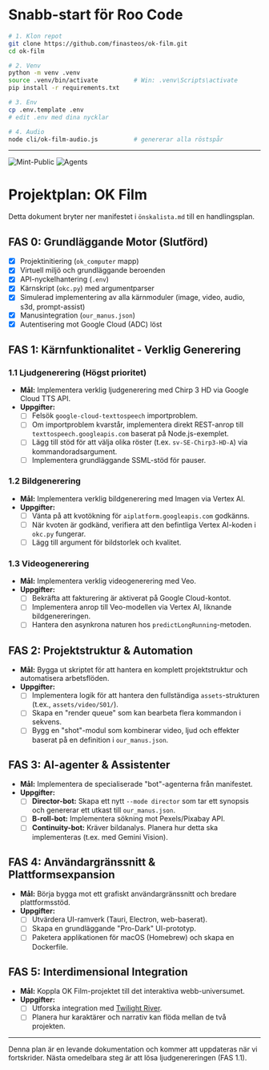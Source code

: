 # Snabb-start för Roo Code

```bash
# 1. Klon repot
git clone https://github.com/finasteos/ok-film.git
cd ok-film

# 2. Venv
python -m venv .venv
source .venv/bin/activate          # Win: .venv\Scripts\activate
pip install -r requirements.txt

# 3. Env
cp .env.template .env
# edit .env med dina nycklar

# 4. Audio
node cli/ok-film-audio.js          # genererar alla röstspår
```

---

![Mint-Public](https://img.shields.io/badge/repo-public-mint?style=flat-square&amp;logo=github)
![Agents](https://img.shields.io/github/issues/finasteos/ok-film?color=00ff22&amp;label=open%20tasks)

# Projektplan: OK Film

Detta dokument bryter ner manifestet i `önskalista.md` till en handlingsplan.

## FAS 0: Grundläggande Motor (Slutförd)
- [x] Projektinitiering (`ok_computer` mapp)
- [x] Virtuell miljö och grundläggande beroenden
- [x] API-nyckelhantering (`.env`)
- [x] Kärnskript (`okc.py`) med argumentparser
- [x] Simulerad implementering av alla kärnmoduler (image, video, audio, s3d, prompt-assist)
- [x] Manusintegration (`our_manus.json`)
- [x] Autentisering mot Google Cloud (ADC) löst

## FAS 1: Kärnfunktionalitet - Verklig Generering

### 1.1 Ljudgenerering (Högst prioritet)
- **Mål:** Implementera verklig ljudgenerering med Chirp 3 HD via Google Cloud TTS API.
- **Uppgifter:**
    - [ ] Felsök `google-cloud-texttospeech` importproblem.
    - [ ] Om importproblem kvarstår, implementera direkt REST-anrop till `texttospeech.googleapis.com` baserat på Node.js-exemplet.
    - [ ] Lägg till stöd för att välja olika röster (t.ex. `sv-SE-Chirp3-HD-A`) via kommandoradsargument.
    - [ ] Implementera grundläggande SSML-stöd för pauser.

### 1.2 Bildgenerering
- **Mål:** Implementera verklig bildgenerering med Imagen via Vertex AI.
- **Uppgifter:**
    - [ ] Vänta på att kvotökning för `aiplatform.googleapis.com` godkänns.
    - [ ] När kvoten är godkänd, verifiera att den befintliga Vertex AI-koden i `okc.py` fungerar.
    - [ ] Lägg till argument för bildstorlek och kvalitet.

### 1.3 Videogenerering
- **Mål:** Implementera verklig videogenerering med Veo.
- **Uppgifter:**
    - [ ] Bekräfta att fakturering är aktiverat på Google Cloud-kontot.
    - [ ] Implementera anrop till Veo-modellen via Vertex AI, liknande bildgenereringen.
    - [ ] Hantera den asynkrona naturen hos `predictLongRunning`-metoden.

## FAS 2: Projektstruktur & Automation

- **Mål:** Bygga ut skriptet för att hantera en komplett projektstruktur och automatisera arbetsflöden.
- **Uppgifter:**
    - [ ] Implementera logik för att hantera den fullständiga `assets`-strukturen (t.ex., `assets/video/S01/`).
    - [ ] Skapa en "render queue" som kan bearbeta flera kommandon i sekvens.
    - [ ] Bygg en "shot"-modul som kombinerar video, ljud och effekter baserat på en definition i `our_manus.json`.

## FAS 3: AI-agenter & Assistenter

- **Mål:** Implementera de specialiserade "bot"-agenterna från manifestet.
- **Uppgifter:**
    - [ ] **Director-bot:** Skapa ett nytt `--mode director` som tar ett synopsis och genererar ett utkast till `our_manus.json`.
    - [ ] **B-roll-bot:** Implementera sökning mot Pexels/Pixabay API.
    - [ ] **Continuity-bot:** Kräver bildanalys. Planera hur detta ska implementeras (t.ex. med Gemini Vision).

## FAS 4: Användargränssnitt & Plattformsexpansion

- **Mål:** Börja bygga mot ett grafiskt användargränssnitt och bredare plattformsstöd.
- **Uppgifter:**
    - [ ] Utvärdera UI-ramverk (Tauri, Electron, web-baserat).
    - [ ] Skapa en grundläggande "Pro-Dark" UI-prototyp.
    - [ ] Paketera applikationen för macOS (Homebrew) och skapa en Dockerfile.

## FAS 5: Interdimensional Integration

- **Mål:** Koppla OK Film-projektet till det interaktiva webb-universumet.
- **Uppgifter:**
    - [ ] Utforska integration med [Twilight River](https://twilight-river-432.meku.app/).
    - [ ] Planera hur karaktärer och narrativ kan flöda mellan de två projekten.
---

Denna plan är en levande dokumentation och kommer att uppdateras när vi fortskrider. Nästa omedelbara steg är att lösa ljudgenereringen (FAS 1.1).